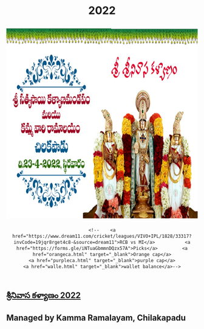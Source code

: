 <head>	<meta charset="UTF-8">	<title><center>శ్రీనివాస కళ్యాణం 2022</center></title>	<link rel="stylesheet" href="hw1.css"></head> <body>	<header>	<center>	<h1> 2022</h1>	</center>	<nav>		
  <h2><img src="srinivasa.jpg" alt="points" background-color="yellow" height="500" width="1300"/></h2>
<!--<a href="https://chhvap.github.io/sankranti/Sankaranti_Rangoli.html">Rangoli Results</a>	
<a href="https://chhvap.github.io/sankranti/mcresult.html">Musical chair Result</a>
<a href="https://chhvap.github.io/sankranti/lsresult.html">Lemon and Spoon Result</a>
<a href="https://chhvap.github.io/sankranti/Kabbadi.html">Kabbadi</a>
<a href="https://chhvap.github.io/sankranti/srresults.html">Sack Race Result</a>-->

	<!--	<a href="https://www.dream11.com/cricket/leagues/VIVO+IPL/1828/33317?invCode=19jqr8rget4c8-&source=dream11">RCB vs MI</a>			<a href="https://forms.gle/iNTuaGbmmnDQzx57A">Picks</a>			<a href="orangeca.html" target="_blank">Orange cap</a>
	<a href="purpleca.html" target="_blank">purple cap</a>
	<a href="walle.html" target="_blank">wallet balance</a>-->
</nav>	</header>		<main>
<a href="https://chhvap.github.io/sankranti/sankranti22.html"><h2>శ్రీనివాస కళ్యాణం 2022</h2></a>
 	<!--<center><h2>Live </h2></center><marquee><h4> will be announced soon</h4></marquee>-->
<!--iframe src="https://www.iplt20.com/match/2021/38" height="500" title="W3Schools Free Online Web Tutorials"></iframe>
 <h2><img src="ceo.jpg" alt="points" background-color="yellow" height="200" width="200"/><br>OUR CEO</h2><body style="background-color:yellow;">
 
  <h2><img src="logo.png" alt="points" background-color="yellow" height="50" width="50"/>Managed by Kamma Ramalayam, Chilakapadu </h2><body style="background-color:yellow;">-->
<H2>Managed by Kamma Ramalayam, Chilakapadu </h2>
 <!--This is comment-->
